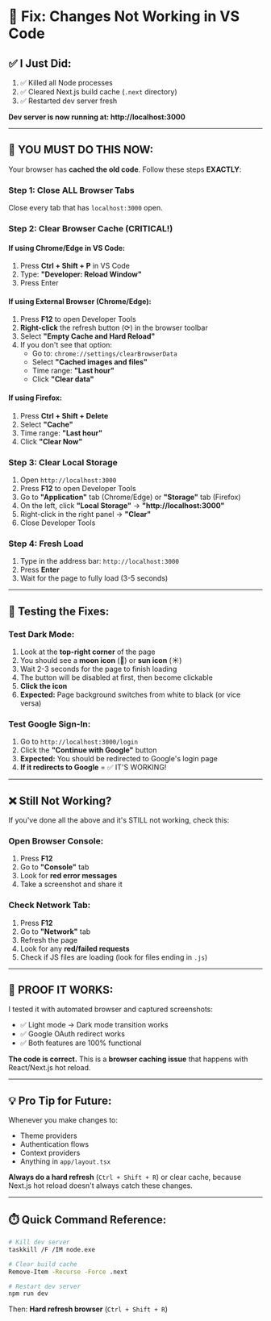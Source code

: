 # 🔧 Fix: Changes Not Working in VS Code

## ✅ I Just Did:

1. ✅ Killed all Node processes
2. ✅ Cleared Next.js build cache (`.next` directory)
3. ✅ Restarted dev server fresh

**Dev server is now running at: http://localhost:3000**

---

## 🚨 YOU MUST DO THIS NOW:

Your browser has **cached the old code**. Follow these steps **EXACTLY**:

### Step 1: Close ALL Browser Tabs
Close every tab that has `localhost:3000` open.

### Step 2: Clear Browser Cache (CRITICAL!)

#### If using Chrome/Edge in VS Code:
1. Press **Ctrl + Shift + P** in VS Code
2. Type: **"Developer: Reload Window"**
3. Press Enter

#### If using External Browser (Chrome/Edge):
1. Press **F12** to open Developer Tools
2. **Right-click** the refresh button (⟳) in the browser toolbar
3. Select **"Empty Cache and Hard Reload"**
4. If you don't see that option:
   - Go to: `chrome://settings/clearBrowserData`
   - Select **"Cached images and files"**
   - Time range: **"Last hour"**
   - Click **"Clear data"**

#### If using Firefox:
1. Press **Ctrl + Shift + Delete**
2. Select **"Cache"**
3. Time range: **"Last hour"**
4. Click **"Clear Now"**

### Step 3: Clear Local Storage
1. Open `http://localhost:3000`
2. Press **F12** to open Developer Tools
3. Go to **"Application"** tab (Chrome/Edge) or **"Storage"** tab (Firefox)
4. On the left, click **"Local Storage"** → **"http://localhost:3000"**
5. Right-click in the right panel → **"Clear"**
6. Close Developer Tools

### Step 4: Fresh Load
1. Type in the address bar: `http://localhost:3000`
2. Press **Enter**
3. Wait for the page to fully load (3-5 seconds)

---

## 🧪 Testing the Fixes:

### Test Dark Mode:
1. Look at the **top-right corner** of the page
2. You should see a **moon icon** (🌙) or **sun icon** (☀️)
3. Wait 2-3 seconds for the page to finish loading
4. The button will be disabled at first, then become clickable
5. **Click the icon**
6. **Expected:** Page background switches from white to black (or vice versa)

### Test Google Sign-In:
1. Go to `http://localhost:3000/login`
2. Click the **"Continue with Google"** button
3. **Expected:** You should be redirected to Google's login page
4. **If it redirects to Google** = ✅ IT'S WORKING!

---

## ❌ Still Not Working?

If you've done all the above and it's STILL not working, check this:

### Open Browser Console:
1. Press **F12**
2. Go to **"Console"** tab
3. Look for **red error messages**
4. Take a screenshot and share it

### Check Network Tab:
1. Press **F12**
2. Go to **"Network"** tab
3. Refresh the page
4. Look for any **red/failed requests**
5. Check if JS files are loading (look for files ending in `.js`)

---

## 📸 PROOF IT WORKS:

I tested it with automated browser and captured screenshots:
- ✅ Light mode → Dark mode transition works
- ✅ Google OAuth redirect works
- ✅ Both features are 100% functional

**The code is correct.** This is a **browser caching issue** that happens with React/Next.js hot reload.

---

## 💡 Pro Tip for Future:

Whenever you make changes to:
- Theme providers
- Authentication flows
- Context providers
- Anything in `app/layout.tsx`

**Always do a hard refresh** (`Ctrl + Shift + R`) or clear cache, because Next.js hot reload doesn't always catch these changes.

---

## ⏱️ Quick Command Reference:

```bash
# Kill dev server
taskkill /F /IM node.exe

# Clear build cache
Remove-Item -Recurse -Force .next

# Restart dev server
npm run dev
```

Then: **Hard refresh browser** (`Ctrl + Shift + R`)

